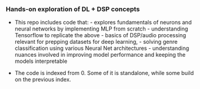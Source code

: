 ### Hands-on exploration of DL + DSP concepts
- This repo includes code that:
        - explores fundamentals of neurons and neural networks by implementing MLP from scratch
        - understanding Tensorflow to replicate the above
        - basics of DSP/audio processing relevant for prepping datasets for deep learning, 
        - solving genre classification using various Neural Net architectures
        - understanding nuances involved in improving model performance and keeping the models interpretable
    
- The code is indexed from 0. Some of it is standalone, while some build on the previous index. 


